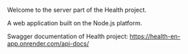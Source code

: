 Welcome to the server part of the Health project.

A web application built on the Node.js platform.

Swagger documentation of Health project: https://health-en-app.onrender.com/api-docs/
